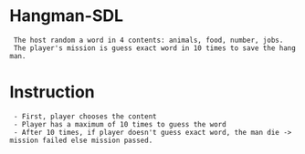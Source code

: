 # Hangman-SDL
     The host random a word in 4 contents: animals, food, number, jobs. 
     The player's mission is guess exact word in 10 times to save the hang man.
# Instruction
     - First, player chooses the content
     - Player has a maximum of 10 times to guess the word
     - After 10 times, if player doesn't guess exact word, the man die -> mission failed else mission passed.
